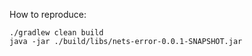 How to reproduce:

```
./gradlew clean build
java -jar ./build/libs/nets-error-0.0.1-SNAPSHOT.jar
```